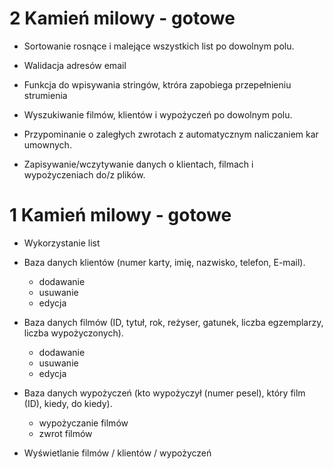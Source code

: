 # 2 Kamień milowy - gotowe
- Sortowanie rosnące i malejące wszystkich list po dowolnym polu.

- Walidacja adresów email 

- Funkcja do wpisywania stringów, ktróra zapobiega przepełnieniu strumienia 

- Wyszukiwanie filmów, klientów i wypożyczeń po dowolnym polu. 

- Przypominanie o zaległych zwrotach z automatycznym naliczaniem kar umownych. 

- Zapisywanie/wczytywanie danych o klientach, filmach i wypożyczeniach do/z plików. 

# 1 Kamień milowy - gotowe
- Wykorzystanie list

- Baza danych klientów (numer karty, imię, nazwisko, telefon, E-mail).
    - dodawanie
    - usuwanie
    - edycja

- Baza danych filmów (ID, tytuł, rok, reżyser, gatunek, liczba egzemplarzy, liczba wypożyczonych).
    - dodawanie
    - usuwanie
    - edycja

- Baza danych wypożyczeń (kto wypożyczył (numer pesel), który film (ID), kiedy, do kiedy).
    - wypożyczanie filmów
    - zwrot filmów

- Wyświetlanie filmów / klientów / wypożyczeń
